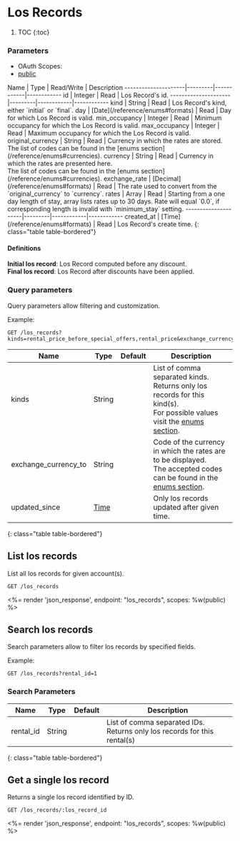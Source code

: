 # Los Records

1. TOC
{:toc}

### Parameters
<ul class="nav nav-pills" role="tablist">
  <li class="disabled"><a>OAuth Scopes:</a></li>
  <li class="active"><a href="#public" role="tab" data-toggle="pill">public</a></li>
</ul>
<div class="tab-content" markdown="1">
  <div class="tab-pane active" id="public" markdown="1">
Name                 | Type    | Read/Write | Description
---------------------|---------|------------|------------
id                   | Integer | Read       | Los Record's id.
---------------------|---------|------------|------------
kind                 | String  | Read       | Los Record's kind, either `initial` or `final`.
day                  | [Date](/reference/enums#formats) | Read       | Day for which Los Record is valid.
min_occupancy        | Integer | Read       | Minimum occupancy for which the Los Record is valid.
max_occupancy        | Integer | Read       | Maximum occupancy for which the Los Record is valid.
original_currency    | String  | Read       | Currency in which the rates are stored.<br>The list of codes can be found in the [enums section](/reference/enums#currencies). 
currency             | String  | Read       | Currency in which the rates are presented here.<br>The list of codes can be found in the [enums section](/reference/enums#currencies).
exchange_rate        | [Decimal](/reference/enums#formats) | Read       | The rate used to convert from the `original_currency` to `currency`.
rates                | Array   | Read       | Starting from a one day length of stay, array lists rates up to 30 days. Rate will equal `0.0`, if corresponding length is invalid with `minimum_stay` setting.
---------------------|---------|------------|------------
created_at           | [Time](/reference/enums#formats) | Read       | Los Record's create time.
{: class="table table-bordered"}
  </div>
</div>

<div class="callout callout-info">
  <h4>Definitions</h4>
  <strong>Initial los record</strong>: Los Record computed before any discount.<br>
  <strong>Final los record</strong>: Los Record after discounts have been applied.
</div>

### Query parameters

Query parameters allow filtering and customization.

Example:

~~~
GET /los_records?kinds=rental_price_before_special_offers,rental_price&exchange_currency_to=EUR
~~~

Name                 | Type    | Default | Description
---------------------|---------|---------|-------------
kinds                | String  |         | List of comma separated kinds. Returns only los records for this kind(s).<br>For possible values visit the [enums section](/reference/enums#los_kinds).
exchange_currency_to | String  |         | Code of the currency in which the rates are to be displayed.<br>The accepted codes can be found in the [enums section](/reference/enums#currencies).
updated_since        | [Time](/reference/enums#formats) |         | Only los records updated after given time.
{: class="table table-bordered"}

## List los records

List all los records for given account(s).

~~~
GET /los_records
~~~

<%= render 'json_response', endpoint: "los_records", scopes: %w(public) %>

## Search los records

Search parameters allow to filter los records by specified fields.

Example:

~~~
GET /los_records?rental_id=1
~~~

### Search Parameters

Name             | Type    | Default | Description
-----------------|---------|---------|-------------
rental_id        | String  |         | List of comma separated IDs. Returns only los records for this rental(s)
{: class="table table-bordered"}

## Get a single los record

Returns a single los record identified by ID.

~~~
GET /los_records/:los_record_id
~~~

<%= render 'json_response', endpoint: "los_records", scopes: %w(public) %>
